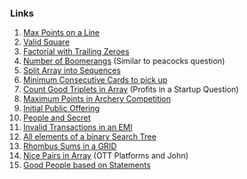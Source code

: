 ### Links
1. [Max Points on a Line](https://leetcode.com/problems/max-points-on-a-line/submissions/874239336/)
2. [Valid Square](https://leetcode.com/problems/valid-square/submissions/872680316/)
3. [Factorial with Trailing Zeroes](https://leetcode.com/problems/factorial-trailing-zeroes/submissions/872572862/)
4. [Number of Boomerangs](https://leetcode.com/problems/number-of-boomerangs/submissions/873452845/) (Similar to peacocks question)
5. [Split Array into Sequences](https://leetcode.com/problems/split-array-into-consecutive-subsequences/submissions/874822984/)
6. [Minimum Consecutive Cards to pick up](https://leetcode.com/problems/minimum-consecutive-cards-to-pick-up/submissions/875486164/)
7. [Count Good Triplets in Array](https://leetcode.com/problems/count-good-triplets-in-an-array/submissions/887454480/) (Profits in a Startup Question)
8. [Maximum Points in Archery Competition](https://leetcode.com/problems/maximum-points-in-an-archery-competition/submissions/876795676/)
9. [Initial Public Offering]()
10. [People and Secret](https://leetcode.com/problems/number-of-people-aware-of-a-secret/submissions/885697818/)
11. [Invalid Transactions in an EMI](https://leetcode.com/problems/invalid-transactions/submissions/887457980/)
12. [All elements of a binary Search Tree](https://leetcode.com/problems/all-elements-in-two-binary-search-trees/submissions/873112755/)
13. [Rhombus Sums in a GRID]()
14. [Nice Pairs in Array]() (OTT Platforms and John)
15. [Good People based on Statements]()
